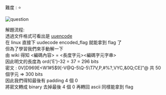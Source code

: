 難度 :  :star:
  
![question](https://github.com/dreamisadream/CTF/blob/master/CTF_CONTEST/2019/codefest/Mailcapture/pic1.png)

解題流程: <br>
      透過文件格式可看出是 [uuencode](https://zh.wikipedia.org/wiki/Uuencode) <br>
      在 linux 直接下 uudecode encoded_flag 就能拿到 flag 了 <br>
      但為了學習我們來手動解一下 <br>
      由 wiki 得知 <編碼內容>  = <長度字元><編碼字元字串> <br>
      因此明文的長度為 ord('E')-32 = 37 = 296 bits<br>
      密文 : 0V]D969E<W1#5$9[-V@Q-5\Q-5\T7V,P,#%?,VYC,&0Q;CE]"@ 共 50 個字元 => 300 bits <br>
      因此我們得知最後有 padding 4 個 0 <br>
      將密文轉成 binary 去掉最後 4 個 0 再轉回 ascii 同樣能拿到 flag <br>
      
